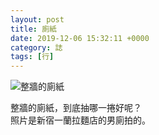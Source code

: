 ```yaml
---
layout: post
title: 廁紙
date: 2019-12-06 15:32:11 +0000
category: 誌
tags: [行]
---
```

![整牆的廁紙](/blog/assets/images/2019/ichiran.jpg "整牆的廁紙")<br />

<!--more-->

整牆的廁紙，到底抽哪一捲好呢？<br />
照片是新宿一蘭拉麵店的男廁拍的。

